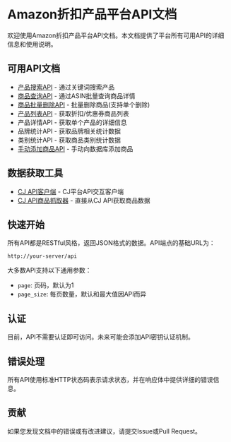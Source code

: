 # Amazon折扣产品平台API文档

欢迎使用Amazon折扣产品平台API文档。本文档提供了平台所有可用API的详细信息和使用说明。

## 可用API文档

- [产品搜索API](./product_search_api.md) - 通过关键词搜索产品
- [商品查询API](./product_query_api.md) - 通过ASIN批量查询商品详情
- [商品批量删除API](./product_delete_api.md) - 批量删除商品(支持单个删除)
- [产品列表API](./product_list_api.md) - 获取折扣/优惠券商品列表
- 产品详情API - 获取单个产品的详细信息
- 品牌统计API - 获取品牌相关统计数据
- 类别统计API - 获取商品类别统计数据
- [手动添加商品API](./product_manual_add_api.md) - 手动向数据库添加商品

## 数据获取工具

- [CJ API客户端](./cj_api_client.md) - CJ平台API交互客户端
- [CJ API商品抓取器](./cj_api_crawler.md) - 直接从CJ API获取商品数据

## 快速开始

所有API都是RESTful风格，返回JSON格式的数据。API端点的基础URL为：

```
http://your-server/api
```

大多数API支持以下通用参数：

- `page`: 页码，默认为1
- `page_size`: 每页数量，默认和最大值因API而异

## 认证

目前，API不需要认证即可访问。未来可能会添加API密钥认证机制。

## 错误处理

所有API使用标准HTTP状态码表示请求状态，并在响应体中提供详细的错误信息。

## 贡献

如果您发现文档中的错误或有改进建议，请提交Issue或Pull Request。 